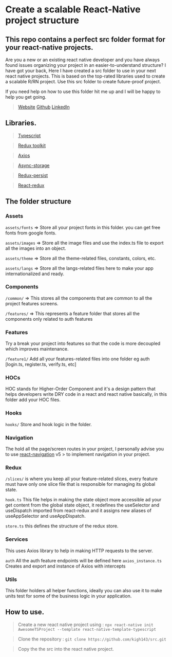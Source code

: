 # Create a scalable React-Native project structure

## This repo contains a perfect src folder format for your react-native projects.

Are you a new or an existing react native developer and you have always found issues organizing your project in an easier-to-understand structure? I have got your back, Here I have created a src folder to use in your next react native projects. This is  based on the top-rated libraries used to create a scalable R/RN project. Use this src folder to create future-proof project.

If you need help on how to use this folder hit me up and I will be happy to help you get going.

>   [Website](https://ghkatende.com)
>   [Github](https://github.com/kigh143)
>   [LinkedIn](https://www.linkedin.com/in/hakim-katende-710375148)


##  Libraries.

>   [Typescript](https://www.typescriptlang.org/) 

>   [Redux toolkit](https://redux-toolkit.js.org/)

>   [Axios](https://www.npmjs.com/package/axios)

>   [Async-storage](https://github.com/react-native-async-storage/async-storage)

>   [Redux-persist](https://www.npmjs.com/package/redux-persist)

>  [ React-redux](https://www.npmjs.com/package/react-redux)


##  The folder structure

### Assets

`assets/fonts`  => Store all your project fonts in this folder. you can get free fonts from google fonts.

`assets/images` => Store all the image files and use the index.ts file to export all the images into an object.

`assets/theme` => Store all the theme-related files, constants, colors, etc.

`assets/langs` => Store all the langs-related files here to make your app internationalized and ready.

### Components

`/common/` => This stores all the components that are common to all the project features screens.

`/features/` => This represents a feature folder that stores all the components only related to auth features

### Features

Try a break your project into features so that the code is more decoupled which improves maintenance.

`/feature1/` Add all your features-related files into one folder eg auth [login.ts, register.ts, verify.ts, etc]

### HOCs

HOC stands for Higher-Order Component and it's a design pattern that helps developers write DRY code in a react and react native basically, in this folder add your HOC files.

### Hooks
`hooks/` Store and hook logic in the folder.

### Navigation

The hold all the page/screen routes in your project, I personally advise you to use [react-navigation](https://reactnavigation.org/) v5 > to implement navigation in your project.

### Redux

`/slices/` is where you keep all your feature-related slices, every feature must have only one slice file that is responsible for managing its global state.

`hook.ts` This file helps in making the state object more accessible ad your get content from the global state object, it redefines the useSelector and useDispatch imported from react-redux and it assigns new aliases of useAppSelector and useAppDispatch.

`store.ts` this defines the structure of the redux store.

### Services

This uses Axios library to help in making HTTP requests to the server. 

`auth`  All the auth feature endpoints will be defined here
`axios_instance.ts` Creates and export and instance of Axios with intercepts

### Utils

This folder holders all helper functions, ideally you can also use it to make units test for some of the business logic in your application.

##  How to use.

> Create a new react native project using : `npx react-native init AwesomeTSProject --template react-native-template-typescript`

> Clone the repository : `git clone https://github.com/kigh143/src.git`

> Copy the the src into the react native project. 
